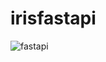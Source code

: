# irisfastapi
![fastapi](https://github.com/franciskyalo/irisfastapi/assets/94622826/e4c68e41-26f3-4553-8aec-2c8ab4ff756e)
